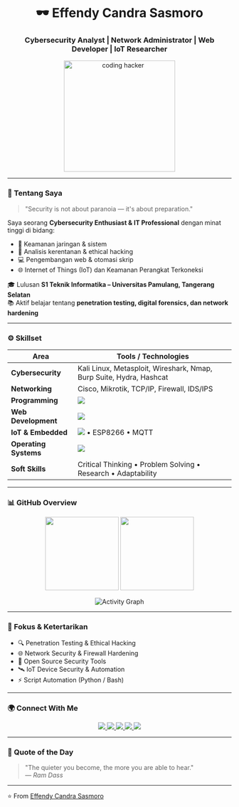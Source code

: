 <!-- Profil README -->

<h1 align="center">🕶️ Effendy Candra Sasmoro</h1>
<h3 align="center">Cybersecurity Analyst | Network Administrator | Web Developer | IoT Researcher</h3>

<p align="center">
  <img src="https://i.giphy.com/media/qgQUggAC3Pfv687qPC/giphy.webp" width="250" alt="coding hacker"/>
</p>

---

### 🧩 Tentang Saya
> "Security is not about paranoia — it's about preparation."

Saya seorang **Cybersecurity Enthusiast & IT Professional** dengan minat tinggi di bidang:
- 🔐 Keamanan jaringan & sistem
- 🧠 Analisis kerentanan & ethical hacking
- 💻 Pengembangan web & otomasi skrip
- 🌐 Internet of Things (IoT) dan Keamanan Perangkat Terkoneksi  

🎓 Lulusan **S1 Teknik Informatika – Universitas Pamulang, Tangerang Selatan**  
📚 Aktif belajar tentang **penetration testing, digital forensics, dan network hardening**

---

### ⚙️ Skillset

| Area | Tools / Technologies |
|------|----------------------|
| **Cybersecurity** | Kali Linux, Metasploit, Wireshark, Nmap, Burp Suite, Hydra, Hashcat |
| **Networking** | Cisco, Mikrotik, TCP/IP, Firewall, IDS/IPS |
| **Programming** | <img src="https://skillicons.dev/icons?i=python,js,php,bash,cpp" /> |
| **Web Development** | <img src="https://skillicons.dev/icons?i=html,css,nodejs,react" /> |
| **IoT & Embedded** | <img src="https://skillicons.dev/icons?i=arduino" /> • ESP8266 • MQTT |
| **Operating Systems** | <img src="https://skillicons.dev/icons?i=linux,windows" /> |
| **Soft Skills** | Critical Thinking • Problem Solving • Research • Adaptability |

---

### 📊 GitHub Overview

<p align="center">
  <img src="https://github-readme-stats.vercel.app/api?username=effendycs&show_icons=true&theme=merko&hide_border=true&title_color=00FFAA&icon_color=00FFAA" height="165"/>
  <img src="https://github-readme-streak-stats.herokuapp.com?user=effendycs&theme=merko&hide_border=true&ring=00FFAA&currStreakLabel=00FFAA" height="165"/>
</p>

<p align="center">
  <img src="https://github-readme-activity-graph.vercel.app/graph?username=effendycs&theme=merko&hide_border=true&color=00FFAA" alt="Activity Graph"/>
</p>

---

### 🧠 Fokus & Ketertarikan
- 🔍 Penetration Testing & Ethical Hacking  
- 🌐 Network Security & Firewall Hardening  
- 🧰 Open Source Security Tools  
- 🛰️ IoT Device Security & Automation  
- ⚡ Script Automation (Python / Bash)  

---

### 🌍 Connect With Me

<p align="center">
  <a href="https://linkedin.com/in/effendy-candra-sasmoro" target="_blank">
    <img src="https://img.shields.io/badge/-LinkedIn-0A66C2?style=for-the-badge&logo=linkedin&logoColor=white"/>
  </a>
  <a href="mailto:effendycndr@gmail.com">
    <img src="https://img.shields.io/badge/-Gmail-D14836?style=for-the-badge&logo=gmail&logoColor=white"/>
  </a>
  <a href="https://github.com/effendycs">
    <img src="https://img.shields.io/badge/-GitHub-000000?style=for-the-badge&logo=github&logoColor=white"/>
  </a>
  <a href="#">
    <img src="https://img.shields.io/badge/-TryHackMe-212C42?style=for-the-badge&logo=tryhackme&logoColor=red"/>
  </a>
  <a href="#">
    <img src="https://img.shields.io/badge/-HackTheBox-111927?style=for-the-badge&logo=hackthebox&logoColor=green"/>
  </a>
</p>

---

### 🧬 Quote of the Day
> "The quieter you become, the more you are able to hear."  
> — *Ram Dass*

---

⭐️ From [Effendy Candra Sasmoro](https://github.com/effendycs)
